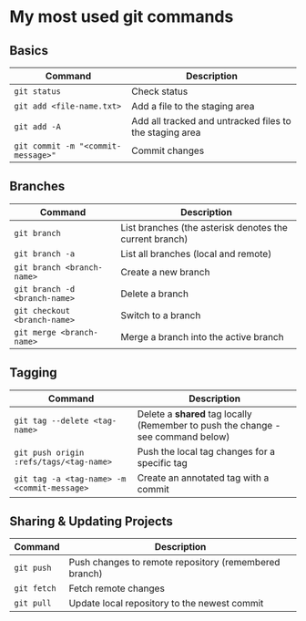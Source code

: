 # My most used git commands

## Basics

| Command | Description |
| ------- | ----------- |
| `git status` | Check status |
| `git add <file-name.txt>` | Add a file to the staging area |
| `git add -A` | Add all tracked and untracked files to the staging area |
| `git commit -m "<commit-message>"` | Commit changes |

## Branches

| Command | Description |
| ------- | ----------- |
| `git branch` | List branches (the asterisk denotes the current branch) |
| `git branch -a` | List all branches (local and remote) |
| `git branch <branch-name>` | Create a new branch |
| `git branch -d <branch-name>` | Delete a branch |
| `git checkout <branch-name>` | Switch to a branch |
| `git merge <branch-name>` | Merge a branch into the active branch |

## Tagging

| Command | Description |
| ------- | ----------- |
| `git tag --delete <tag-name>` | Delete a **shared** tag locally (Remember to push the change - see command below) |
| `git push origin :refs/tags/<tag-name>` | Push the local tag changes for a specific tag |
| `git tag -a <tag-name> -m <commit-message>` | Create an annotated tag with a commit |

## Sharing & Updating Projects

| Command | Description |
| ------- | ----------- |
| `git push` | Push changes to remote repository (remembered branch) |
| `git fetch` | Fetch remote changes |
| `git pull` | Update local repository to the newest commit |
